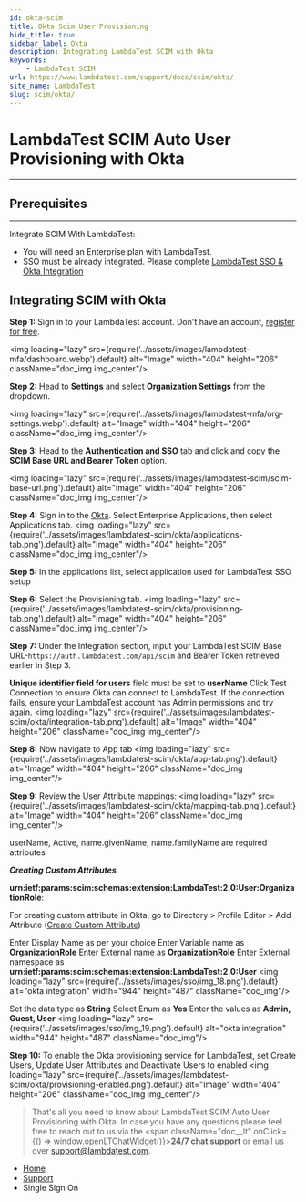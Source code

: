 ```yaml
---
id: okta-scim
title: Okta Scim User Provisioning
hide_title: true
sidebar_label: Okta
description: Integrating LambdaTest SCIM with Okta 
keywords:
    - LambdaTest SCIM
url: https://www.lambdatest.com/support/docs/scim/okta/
site_name: LambdaTest
slug: scim/okta/
---
```


<script type="application/ld+json"
      dangerouslySetInnerHTML={{ __html: JSON.stringify({
       "@context": "https://schema.org",
        "@type": "BreadcrumbList",
        "itemListElement": [{
          "@type": "ListItem",
          "position": 1,
          "name": "LambdaTest",
          "item": "https://www.lambdatest.com"
        },{
          "@type": "ListItem",
          "position": 2,
          "name": "Support",
          "item": "https://www.lambdatest.com/support/docs/"
        },{
          "@type": "ListItem",
          "position": 3,
          "name": "Scim",
          "item": "https://www.lambdatest.com/support/docs/scim/"
        }]
      })
    }}
></script>




#   LambdaTest SCIM Auto User Provisioning with Okta

* * *
## Prerequisites ##
---
Integrate SCIM With LambdaTest:

* You will need an Enterprise plan with LambdaTest.
* SSO must be already integrated. Please complete [LambdaTest SSO & Okta Integration](/support/docs/lambdatest-sso-okta-integration/)

## Integrating SCIM with Okta
**Step 1:** Sign in to your LambdaTest account. Don't have an account, [register for free](https://accounts.lambdatest.com/register).

<img loading="lazy" src={require('../assets/images/lambdatest-mfa/dashboard.webp').default} alt="Image" width="404" height="206"  className="doc_img img_center"/><br/>

**Step 2:**  Head to **Settings** and select **Organization Settings** from the dropdown.

<img loading="lazy" src={require('../assets/images/lambdatest-mfa/org-settings.webp').default} alt="Image" width="404" height="206"  className="doc_img img_center"/><br/>

**Step 3:**  Head to the **Authentication and SSO** tab and click and copy the **SCIM Base URL and Bearer Token** option.

<img loading="lazy" src={require('../assets/images/lambdatest-scim/scim-base-url.png').default} alt="Image" width="404" height="206"  className="doc_img img_center"/><br/>

**Step 4:** Sign in to the [Okta](https://developer.okta.com). Select Enterprise Applications, then select Applications tab.
<img loading="lazy" src={require('../assets/images/lambdatest-scim/okta/applications-tab.png').default} alt="Image" width="404" height="206"  className="doc_img img_center"/><br/>

**Step 5:** In the applications list, select application used for LambdaTest SSO setup

**Step 6:** Select the Provisioning tab.
<img loading="lazy" src={require('../assets/images/lambdatest-scim/okta/provisioning-tab.png').default} alt="Image" width="404" height="206"  className="doc_img img_center"/><br/>

**Step 7:** Under the Integration section, input your LambdaTest SCIM Base URL-`https://auth.lambdatest.com/api/scim`  and Bearer Token retrieved earlier in Step 3. 

**Unique identifier field for users** field must be set to **userName**
Click Test Connection to ensure Okta can connect to LambdaTest. If the connection fails, ensure your LambdaTest account has Admin permissions and try again.
<img loading="lazy" src={require('../assets/images/lambdatest-scim/okta/integration-tab.png').default} alt="Image" width="404" height="206"  className="doc_img img_center"/><br/>

**Step 8:** Now navigate to App tab
<img loading="lazy" src={require('../assets/images/lambdatest-scim/okta/app-tab.png').default} alt="Image" width="404" height="206"  className="doc_img img_center"/><br/>

**Step 9:** Review the User Attribute mappings:
<img loading="lazy" src={require('../assets/images/lambdatest-scim/okta/mapping-tab.png').default} alt="Image" width="404" height="206"  className="doc_img img_center"/><br/>

userName, Active, name.givenName, name.familyName are required attributes

***Creating Custom Attributes***

**urn:ietf:params:scim:schemas:extension:LambdaTest:2.0:User:OrganizationRole**: 

For creating custom attribute in Okta, go to Directory > Profile Editor > Add Attribute ([Create Custom Attribute](https://help.okta.com/en-us/content/topics/users-groups-profiles/usgp-add-custom-user-attributes.htm))

Enter Display Name as per your choice 
Enter Variable name as **OrganizationRole**
Enter External name as **OrganizationRole**
Enter External namespace as **urn:ietf:params:scim:schemas:extension:LambdaTest:2.0:User**
<img loading="lazy" src={require('../assets/images/sso/img_18.png').default} alt="okta integration" width="944" height="487" className="doc_img"/>

Set the data type as **String**
Select Enum as **Yes**
Enter the values as **Admin, Guest, User**
<img loading="lazy" src={require('../assets/images/sso/img_19.png').default} alt="okta integration" width="944" height="487" className="doc_img"/>





**Step 10:** To enable the Okta provisioning service for LambdaTest, set Create Users, Update User Attributes and Deactivate Users to enabled
<img loading="lazy" src={require('../assets/images/lambdatest-scim/okta/provisioning-enabled.png').default} alt="Image" width="404" height="206"  className="doc_img img_center"/><br/>

> That's all you need to know about LambdaTest SCIM Auto User Provisioning with Okta. In case you have any questions please feel free to reach out to us via the <span className="doc__lt" onClick={() => window.openLTChatWidget()}>**24/7 chat support**</span> or email us over [support@lambdatest.com](mailto:support@lambdatest.com).


<nav aria-label="breadcrumbs">
  <ul className="breadcrumbs">
    <li className="breadcrumbs__item">
      <a className="breadcrumbs__link" href="https://www.lambdatest.com">
        Home
      </a>
    </li>
    <li className="breadcrumbs__item">
      <a className="breadcrumbs__link" target="_self" href="https://www.lambdatest.com/support/docs/">
        Support
      </a>
    </li>
    <li className="breadcrumbs__item breadcrumbs__item--active">
      <span className="breadcrumbs__link">
        Single Sign On
      </span>
    </li>
  </ul>
</nav>